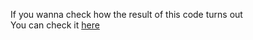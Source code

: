 If you wanna check how the result of this code turns out <br>
You can check it [here](https://youtu.be/tC_pTLF5m6s?si=Uz3FVx0gUYhHuv6m) 
